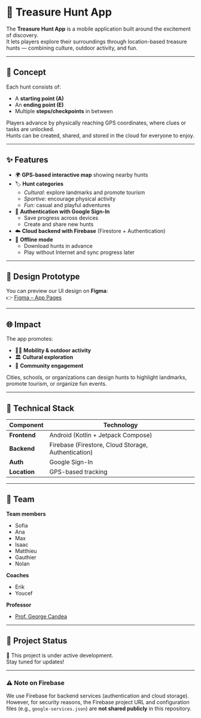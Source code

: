 # 📍 Treasure Hunt App

The **Treasure Hunt App** is a mobile application built around the excitement of discovery.  
It lets players explore their surroundings through location-based treasure hunts — combining culture, outdoor activity, and fun.

---

## 🎯 Concept

Each hunt consists of:
- A **starting point (A)**  
- An **ending point (E)**  
- Multiple **steps/checkpoints** in between  

Players advance by physically reaching GPS coordinates, where clues or tasks are unlocked.  
Hunts can be created, shared, and stored in the cloud for everyone to enjoy.

---

## ✨ Features

- 🌍 **GPS-based interactive map** showing nearby hunts  
- 🏷️ **Hunt categories**  
  - *Cultural*: explore landmarks and promote tourism  
  - *Sportive*: encourage physical activity  
  - *Fun*: casual and playful adventures  
- 🔑 **Authentication with Google Sign-In**  
  - Save progress across devices  
  - Create and share new hunts  
- ☁️ **Cloud backend with Firebase** (Firestore + Authentication)  
- 📶 **Offline mode**  
  - Download hunts in advance  
  - Play without Internet and sync progress later  

---

## 🎨 Design Prototype

You can preview our UI design on **Figma**:  
👉 [Figma – App Pages](https://www.figma.com/design/zHAidT2Mvi9Hx20DpGHoPQ/App-Different-Pages?node-id=0-1&p=f&t=TakCT0Ka0ES0URlz-0)

---

## 🌐 Impact

The app promotes:
- 🏃‍♀️ **Mobility & outdoor activity**  
- 🏛️ **Cultural exploration**  
- 🤝 **Community engagement**  

Cities, schools, or organizations can design hunts to highlight landmarks, promote tourism, or organize fun events.

---

## 🚀 Technical Stack

| Component | Technology |
|------------|-------------|
| **Frontend** | Android (Kotlin + Jetpack Compose) |
| **Backend** | Firebase (Firestore, Cloud Storage, Authentication) |
| **Auth** | Google Sign-In |
| **Location** | GPS-based tracking |

---

## 👥 Team

**Team members**
- Sofia  
- Ana  
- Max  
- Isaac  
- Matthieu  
- Gauthier  
- Nolan  

**Coaches**
- Erik  
- Youcef  

**Professor**
- [Prof. George Candea](https://github.com/candea)

---

## 📌 Project Status

🚧 This project is under active development.  
Stay tuned for updates!

---

### ⚠️ Note on Firebase

We use Firebase for backend services (authentication and cloud storage).  
However, for security reasons, the Firebase project URL and configuration files (e.g., `google-services.json`) are **not shared publicly** in this repository.
